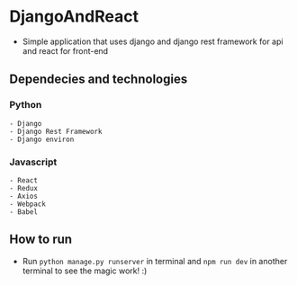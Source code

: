 # DjangoAndReact
 - Simple application that uses django and django rest framework for api and react for front-end
## Dependecies and technologies
  ### Python
    - Django
    - Django Rest Framework
    - Django environ
  
  ### Javascript
    - React
    - Redux
    - Axios
    - Webpack
    - Babel

## How to run
  - Run ``` python manage.py runserver ``` in terminal and ``` npm run dev ``` in another terminal to see the magic work! :)
